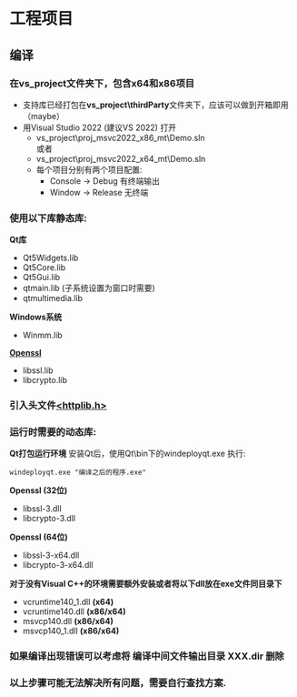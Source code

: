 # 工程项目

## 编译
### 在vs_project文件夹下，包含x64和x86项目
* 支持库已经打包在**vs_project\thirdParty**文件夹下，应该可以做到开箱即用（maybe）
* 用Visual Studio 2022 (建议VS 2022) 打开 			
  *  vs_project\proj_msvc2022_x86_mt\Demo.sln  
    或者
  *  vs_project\proj_msvc2022_x64_mt\Demo.sln
  *  每个项目分别有两个项目配置:  
     * Console -> Debug 有终端输出
     * Window -> Release 无终端  

### 使用以下库静态库:  

**Qt库**  
* Qt5Widgets.lib  
* Qt5Core.lib  
* Qt5Gui.lib  
* qtmain.lib  (子系统设置为窗口时需要) 
* qtmultimedia.lib   

**Windows系统**  
* Winmm.lib  

**[Openssl]**
* libssl.lib  
* libcrypto.lib

[Openssl]:https://slproweb.com/products/Win32OpenSSL.html  

### 引入头文件[\<httplib.h\>](https://github.com/yhirose/cpp-httplib)

### 运行时需要的动态库:  

**Qt打包运行环境**
安装Qt后，使用Qt\bin下的windeployqt.exe 执行: 
```shell
windeployqt.exe "编译之后的程序.exe"
```
**Openssl (32位)**
* libssl-3.dll  
* libcrypto-3.dll  

**Openssl (64位)**
* libssl-3-x64.dll  
* libcrypto-3-x64.dll

**对于没有Visual C++的环境需要额外安装或者将以下dll放在exe文件同目录下**

* vcruntime140_1.dll 	**(x64)**
* vcruntime140.dll 		**(x86/x64)**
* msvcp140.dll 			**(x86/x64)**
* msvcp140_1.dll 		**(x86/x64)**

### 如果编译出现错误可以考虑将 编译中间文件输出目录 XXX.dir 删除
### 以上步骤可能无法解决所有问题，需要自行查找方案.